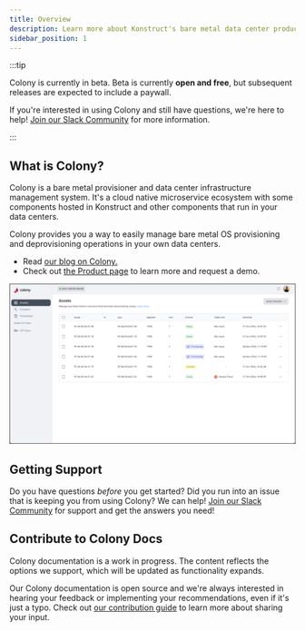 ```yaml
---
title: Overview
description: Learn more about Konstruct's bare metal data center product
sidebar_position: 1
---
```


:::tip

Colony is currently in beta. Beta is currently **open and free**, but subsequent releases are expected to include a paywall.

If you're interested in using Colony and still have questions, we're here to help!
[Join our Slack Community](https://konstructio.slack.com/) for more information.

:::

## What is Colony?

Colony is a bare metal provisioner and data center infrastructure management system. It's a cloud native microservice ecosystem with some components hosted in Konstruct and other components that run in your data centers.

Colony provides you a way to easily manage bare metal OS provisioning and deprovisioning operations in your own data centers.

- Read [our blog on Colony.](https://blog.konstruct.io/virtual-data-center/)
- Check out [the Product page](https://konstruct.io/colony) to learn more and request a demo.

![Colony UI](./img/colony/colonylanding.png)

## Getting Support

Do you have questions _before_ you get started? Did you run into an issue that is keeping you from using Colony? We can help! [Join our Slack Community](https://konstructio.slack.com/) for support and get the answers you need!

## Contribute to Colony Docs

Colony documentation is a work in progress. The content reflects the options we support, which will be updated as functionality expands.

Our Colony documentation is open source and we're always interested in hearing your feedback or implementing your recommendations, even if it's just a typo.
Check out [our contribution guide](https://github.com/konstructio/colony-docs/blob/main/CONTRIBUTING.md) to learn more about sharing your input.
